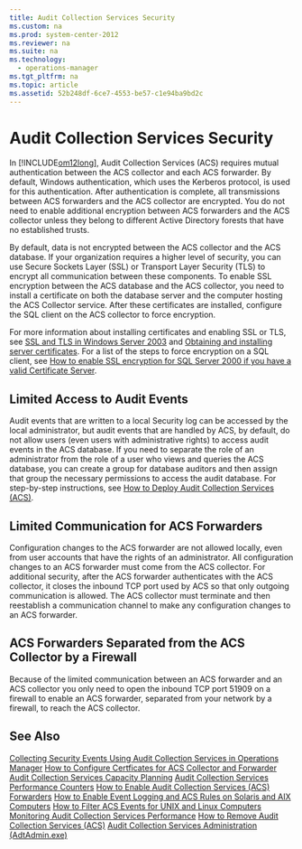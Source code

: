 ```yaml
---
title: Audit Collection Services Security
ms.custom: na
ms.prod: system-center-2012
ms.reviewer: na
ms.suite: na
ms.technology: 
  - operations-manager
ms.tgt_pltfrm: na
ms.topic: article
ms.assetid: 52b248df-6ce7-4553-be57-c1e94ba9bd2c
---
```

# Audit Collection Services Security
In [!INCLUDE[om12long](../Token/om12long_md.md)], Audit Collection Services \(ACS\) requires mutual authentication between the ACS collector and each ACS forwarder. By default, Windows authentication, which uses the Kerberos protocol, is used for this authentication. After authentication is complete, all transmissions between ACS forwarders and the ACS collector are encrypted. You do not need to enable additional encryption between ACS forwarders and the ACS collector unless they belong to different Active Directory forests that have no established trusts.

By default, data is not encrypted between the ACS collector and the ACS database. If your organization requires a higher level of security, you can use Secure Sockets Layer \(SSL\) or Transport Layer Security \(TLS\) to encrypt all communication between these components. To enable SSL encryption between the ACS database and the ACS collector, you need to install a certificate on both the database server and the computer hosting the ACS Collector service. After these certificates are installed, configure the SQL client on the ACS collector to force encryption.

For more information about installing certificates and enabling SSL or TLS, see  [SSL and TLS in Windows Server 2003](http://go.microsoft.com/fwlink/?LinkId=76134) and  [Obtaining and installing server certificates](http://go.microsoft.com/fwlink/?LinkId=76135). For a list of the steps to force encryption on a SQL client, see [How to enable SSL encryption for SQL Server 2000 if you have a valid Certificate Server](http://go.microsoft.com/fwlink/?LinkId=76136).

## Limited Access to Audit Events
Audit events that are written to a local Security log can be accessed by the local administrator, but audit events that are handled by ACS, by default, do not allow users \(even users with administrative rights\) to access audit events in the ACS database. If you need to separate the role of an administrator from the role of a user who views and queries the ACS database, you can create a group for database auditors and then assign that group the necessary permissions to access the audit database. For step\-by\-step instructions, see [How to Deploy Audit Collection Services \(ACS\)](assetId:///7686cf46-0792-4057-8d47-920063fc8928).

## Limited Communication for ACS Forwarders
Configuration changes to the ACS forwarder are not allowed locally, even from user accounts that have the rights of an administrator. All configuration changes to an ACS forwarder must come from the ACS collector. For additional security, after the ACS forwarder authenticates with the ACS collector, it closes the inbound TCP port used by ACS so that only outgoing communication is allowed. The ACS collector must terminate and then reestablish a communication channel to make any configuration changes to an ACS forwarder.

## ACS Forwarders Separated from the ACS Collector by a Firewall
Because of the limited communication between an ACS forwarder and an ACS collector you only need to open the inbound TCP port 51909 on a firewall to enable an ACS forwarder, separated from your network by a firewall, to reach the ACS collector.

## See Also
[Collecting Security Events Using Audit Collection Services in Operations Manager](../Topic/Collecting-Security-Events-Using-Audit-Collection-Services-in-Operations-Manager.md)
[How to Configure Certficates for ACS Collector and Forwarder](../Topic/How-to-Configure-Certficates-for-ACS-Collector-and-Forwarder.md)
[Audit Collection Services Capacity Planning](../Topic/Audit-Collection-Services-Capacity-Planning.md)
[Audit Collection Services Performance Counters](../Topic/Audit-Collection-Services-Performance-Counters.md)
[How to Enable Audit Collection Services &#40;ACS&#41; Forwarders](../Topic/How-to-Enable-Audit-Collection-Services--ACS--Forwarders.md)
[How to Enable Event Logging and ACS Rules on Solaris and AIX Computers](../Topic/How-to-Enable-Event-Logging-and-ACS-Rules-on-Solaris-and-AIX-Computers.md)
[How to Filter ACS Events for UNIX and Linux Computers](../Topic/How-to-Filter-ACS-Events-for-UNIX-and-Linux-Computers.md)
[Monitoring Audit Collection Services Performance](../Topic/Monitoring-Audit-Collection-Services-Performance.md)
[How to Remove Audit Collection Services &#40;ACS&#41;](../Topic/How-to-Remove-Audit-Collection-Services--ACS-.md)
[Audit Collection Services Administration &#40;AdtAdmin.exe&#41;](../Topic/Audit-Collection-Services-Administration--AdtAdmin.exe-.md)

